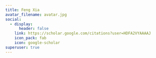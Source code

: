 ```yaml
---
title: Feng Xia
avatar_filename: avatar.jpg
social:
  - display:
      header: false
    link: https://scholar.google.com/citations?user=HDFA2VYAAAAJ
    icon_pack: fab
    icon: google-scholar
superuser: true
---
```

